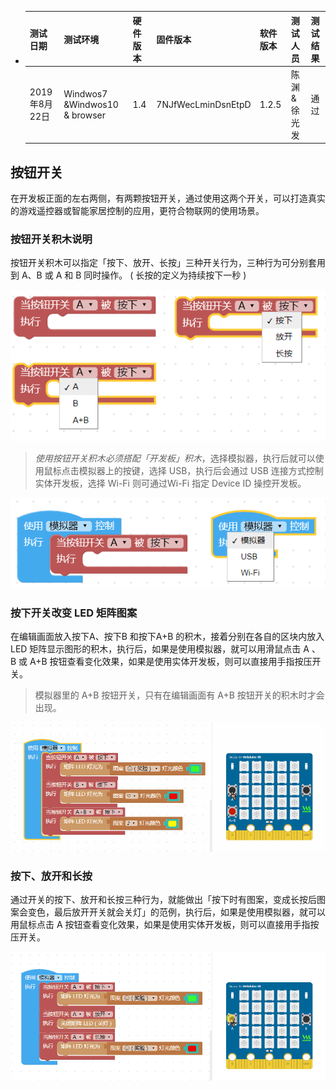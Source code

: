 - | 测试日期      | 测试环境          | 硬件版本  | 固件版本           | 软件版本 | 测试人员      |测试结果 |
  | ------------- | ----------------- | --------- | ------------------ | -------- | ------------- |------------- |
  | 2019年8月22日 |  Windwos7 &Windwos10 & browser |  1.4 | 7NJfWecLminDsnEtpD | 1.2.5   | 陈渊&徐光发 |通过 |

## 按钮开关

在开发板正面的左右两侧，有两颗按钮开关，通过使用这两个开关，可以打造真实的游戏遥控器或智能家居控制的应用，更符合物联网的使用场景。

### 按钮开关积木说明

按钮开关积木可以指定「按下、放开、长按」三种开关行为，三种行为可分别套用到 A、B 或 A 和 B 同时操作。 ( 长按的定义为持续按下一秒 )

![](ab-button/upload_06284e2585e416a5ddfd913d0ca77e09.jpg)

> *使用按钮开关积木必须搭配「开发板」积木*，选择模拟器，执行后就可以使用鼠标点击模拟器上的按键，选择 USB，执行后会通过 USB 连接方式控制实体开发板，选择 Wi-Fi 则可通过Wi-Fi 指定 Device ID 操控开发板。

![](ab-button/upload_029e0e6306c329860727021f5db13f2f.jpg)

### 按下开关改变 LED 矩阵图案

在编辑画面放入按下A、按下B 和按下A+B 的积木，接着分别在各自的区块内放入LED 矩阵显示图形的积木，执行后，如果是使用模拟器，就可以用滑鼠点击 A 、B 或 A+B 按钮查看变化效果，如果是使用实体开发板，则可以直接用手指按压开关。

> 模拟器里的 A+B 按钮开关，只有在编辑画面有 A+B 按钮开关的积木时才会出现。

![](ab-button/upload_11fe6d329a7e69cc40c5499d13512724.gif)

### 按下、放开和长按

通过开关的按下、放开和长按三种行为，就能做出「按下时有图案，变成长按后图案会变色，最后放开开关就会关灯」的范例，执行后，如果是使用模拟器，就可以用鼠标点击 A 按钮查看变化效果，如果是使用实体开发板，则可以直接用手指按压开关。

![](ab-button/upload_2bc8f9ecd689421f9d4a0d8dfb538eb3.gif)
